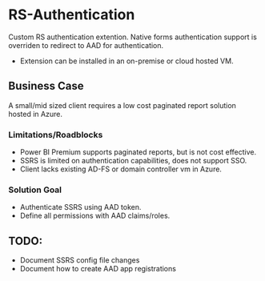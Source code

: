 # RS-Authentication
Custom RS authentication extention. Native forms authentication support is overriden to redirect to AAD for authentication.
* Extension can be installed in an on-premise or cloud hosted VM.

## Business Case
A small/mid sized client requires a low cost paginated report solution hosted in Azure.
### Limitations/Roadblocks
* Power BI Premium supports paginated reports, but is not cost effective.
* SSRS is limited on authentication capabilities, does not support SSO.
* Client lacks existing AD-FS or domain controller vm in Azure.

### Solution Goal
* Authenticate SSRS using AAD token.
* Define all permissions with AAD claims/roles.

## TODO:
* Document SSRS config file changes
* Document how to create AAD app registrations
